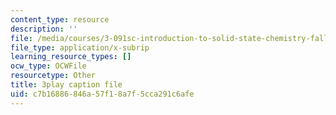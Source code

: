 ```yaml
---
content_type: resource
description: ''
file: /media/courses/3-091sc-introduction-to-solid-state-chemistry-fall-2010/c7b16886846a57f18a7f5cca291c6afe_dbSKZx9sfsg.vtt
file_type: application/x-subrip
learning_resource_types: []
ocw_type: OCWFile
resourcetype: Other
title: 3play caption file
uid: c7b16886-846a-57f1-8a7f-5cca291c6afe
---
```

